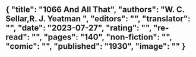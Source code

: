 {
 "title": "1066 And All That",
 "authors": "W. C. Sellar,R. J. Yeatman ",
 "editors": "",
 "translator": "",
 "date": "2023-07-27",
 "rating": "",
 "re-read": "",
 "pages": "140",
 "non-fiction": "",
 "comic": "",
 "published": "1930",
 "image": ""
}
---

